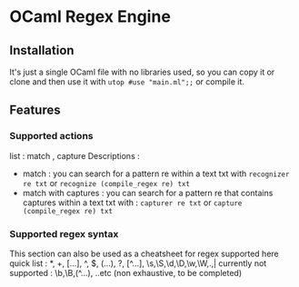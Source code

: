 # OCaml Regex Engine
## Installation
It's just a single OCaml file with no libraries used, so you can copy it or clone
and then use it with 
`utop
#use "main.ml";;`
or compile it.

## Features
### Supported actions
list : match , capture
Descriptions :
- match : you can search for a pattern re within a text txt with
    `recognizer re txt`
    or
    `recognize (compile_regex re) txt`
- match with captures : you can search for a pattern re that contains captures
  within a text txt with :
  `capturer re txt`
  or
  `capture (compile_regex re) txt`
### Supported regex syntax
This section can also be used as a cheatsheet for regex supported here
quick list : *, +, [...], ^, $, (...), ?, [^...], \s,\S,\d,\D,\w,\W,.,|
currently not supported : \b,\B,(^...), ..etc (non exhaustive, to be completed)
